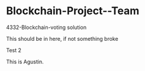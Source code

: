 # Blockchain-Project--Team
4332-Blockchain-voting solution

This should be in here, if not something broke

Test 2

This is Agustin. 